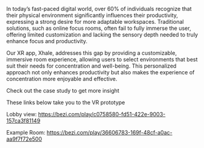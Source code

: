 In today’s fast-paced digital world, over 60% of individuals recognize that their physical environment significantly influences their productivity, expressing a strong desire for more adaptable workspaces. Traditional solutions, such as online focus rooms, often fail to fully immerse the user, offering limited customization and lacking the sensory depth needed to truly enhance focus and productivity. 

Our XR app, Xhale, addresses this gap by providing a customizable, immersive room experience, allowing users to select environments that best suit their needs for concentration and well-being. This personalized approach not only enhances productivity but also makes the experience of concentration more enjoyable and effective.

Check out the case study to get more insight

These links below take you to the VR prototype

Lobby view: 
https://bezi.com/play/c0758580-fd51-422e-9003-157ca3f81149

Example Room: 
https://bezi.com/play/36606783-169f-48cf-a0ac-aa9f7f72e500
